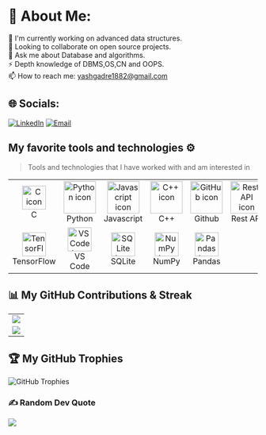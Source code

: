 # 💫 About Me:
🔭 I'm currently working on advanced data structures.  
🌱 Looking to collaborate on open source projects.   
💬 Ask me about Database and algorithms.  
⚡ Depth knowledge of DBMS,OS,CN and OOPS.  
📫 How to reach me: [yashgadre1882@gmail.com](mailto:yashgadre1882@gmail.com)

## 🌐 Socials:
[![LinkedIn](https://img.shields.io/badge/LinkedIn-%230077B5.svg?logo=linkedin&logoColor=white)](https://www.linkedin.com/in/yashgadre/)
[![Email](https://img.shields.io/badge/Email-D14836?style=flat&logo=gmail&logoColor=white)](mailto:yashgadre1882@gmail.com)

## My favorite tools and technologies ⚙️

> Tools and technologies that I have worked with and am interested in

<table>
  <tr>
    <td align="center" width="96">
        <img src="https://skillicons.dev/icons?i=c" alt="C icon" width="48" height="48" />
      <br>C
    </td>
    <td align="center" width="96">
      <a href="#python-tech">
        <img src="https://techstack-generator.vercel.app/python-icon.svg" alt="Python icon" width="65" height="65" />
      </a>
      <br>Python
    </td>
    <td align="center" width="96">
        <img src="https://techstack-generator.vercel.app/js-icon.svg" alt="Javascript icon" width="65" height="65" />
      <br>Javascript
    </td>
    <td align="center" width="96">
        <img src="https://techstack-generator.vercel.app/cpp-icon.svg" alt="C++ icon" width="65" height="65" />
      <br>C++
    </td>
    <td align="center" width="96">
        <img src="https://techstack-generator.vercel.app/github-icon.svg" alt="GitHub icon" width="65" height="65" />
      <br>Github
    </td>
    <td align="center" width="96">
        <img src="https://techstack-generator.vercel.app/restapi-icon.svg" alt="Rest API icon" width="65" height="65" />
      <br>Rest API
    </td>
    <td align="center" width="96">
        <img src="https://skillicons.dev/icons?i=git" alt="Git icon" width="48" height="48" />
      <br>Git
    </td>
    <td align="center" width="96">
        <img src="https://skillicons.dev/icons?i=gitlab" alt="GitLab icon" width="48" height="48" />
      <br>GitLab
    </td>
    <td align="center" width="96">
        <img src="https://skillicons.dev/icons?i=html" alt="HTML icon" width="48" height="48" />
      <br>HTML
    </td>
    <td align="center" width="96">
        <img src="https://skillicons.dev/icons?i=css" alt="CSS icon" width="48" height="48" />
      <br>CSS
    </td>
    <td align="center" width="96">
        <img src="https://skillicons.dev/icons?i=bootstrap" alt="Bootstrap icon" width="48" height="48" />
      <br>Bootstrap
    </td>
    <td align="center" width="96">
        <img src="https://skillicons.dev/icons?i=react" alt="ReactJS icon" width="48" height="48" />
      <br>ReactJS
    </td>
   <td align="center" width="96">
        <img src="https://cdn-icons-png.flaticon.com/512/2772/2772128.png" alt="SQL icon" width="48" height="48" />
      <br>SQL
    </td>
    <td align="center" width="96">
        <img src="https://skillicons.dev/icons?i=mysql" alt="MySQL icon" width="48" height="48" />
      <br>MySQL
    </td>
    <td align="center" width="96">
        <img src="https://upload.wikimedia.org/wikipedia/commons/0/0b/Database-icon.svg" alt="DBMS icon" width="48" height="48" />
      <br>DBMS
    </td>
    <td align="center" width="96">
        <img src="https://upload.wikimedia.org/wikipedia/commons/8/8a/Object-oriented.svg" alt="OOPs icon" width="48" height="48" />
      <br>OOPs
    </td>
    <td align="center" width="96">
        <img src="https://upload.wikimedia.org/wikipedia/commons/a/a3/Computer-icon.svg" alt="Operating Systems icon" width="48" height="48" />
      <br>Operating Systems
    </td>
    <td align="center" width="96">
        <img src="https://upload.wikimedia.org/wikipedia/commons/3/38/Network_icon.svg" alt="Computer Network icon" width="48" height="48" />
      <br>Computer Network
    </td>
    <td align="center" width="96">
        <img src="https://skillicons.dev/icons?i=postgres" alt="PostgreSQL icon" width="48" height="48" />
      <br>PostgreSQL
    </td>
    <tr>
    <td align="center" width="96">
        <img src="https://cdn.jsdelivr.net/gh/devicons/devicon/icons/tensorflow/tensorflow-original.svg" alt="TensorFlow icon" width="48" height="48" />
      <br>TensorFlow
    </td>
    <td align="center" width="96">
        <img src="https://cdn.jsdelivr.net/gh/devicons/devicon/icons/vscode/vscode-original.svg" alt="VS Code icon" width="48" height="48" />
      <br>VS Code
    </td>
    <td align="center" width="96">
        <img src="https://cdn.jsdelivr.net/gh/devicons/devicon/icons/sqlite/sqlite-original.svg" alt="SQLite icon" width="48" height="48" />
      <br>SQLite
    </td>
    <td align="center" width="96">
        <img src="https://cdn.jsdelivr.net/gh/devicons/devicon/icons/numpy/numpy-original.svg" alt="NumPy icon" width="48" height="48" />
      <br>NumPy
    </td>
    <td align="center" width="96">
        <img src="https://cdn.jsdelivr.net/gh/devicons/devicon/icons/pandas/pandas-original.svg" alt="Pandas icon" width="48" height="48" />
      <br>Pandas
    </td>
  </tr>
</table>



## 📊 My GitHub Contributions & Streak
<table>
  <tr>
    <td>
      <img src="https://github-readme-streak-stats.herokuapp.com/?user=Yash1882" />
    </td>
  </tr>
  <tr>
    <td>
      <img src="https://activity-graph.herokuapp.com/graph?username=Yash1882&theme=react-dark" />
    </td>
  </tr>
</table>

## 🏆 My GitHub Trophies
![GitHub Trophies](https://github-profile-trophy.vercel.app/?username=Yash1882&column=3&theme=algolia)

### ✍️ Random Dev Quote
![](https://quotes-github-readme.vercel.app/api?type=horizontal&theme=radical)

